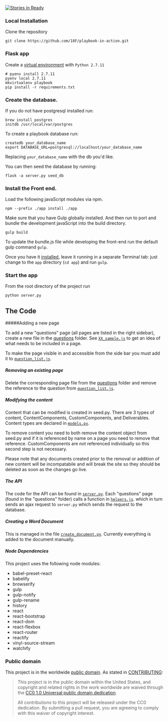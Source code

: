 [![Stories in Ready](https://badge.waffle.io/18F/playbook-in-action.png?label=ready&title=Ready)](https://waffle.io/18F/playbook-in-action)
### Local Installation
Clone the repository
```
git clone https://github.com/18F/playbook-in-action.git
```
### Flask app

Create a [virtual environment](https://github.com/yyuu/pyenv-virtualenvwrapper) with `Python 2.7.11`

```
# pyenv install 2.7.11
pyenv local 2.7.11
mkvirtualenv playbook
pip install -r requirements.txt
```

### Create the database.
If you do not have postgresql installed run:
```
brew install postgres
initdb /usr/local/var/postgres
```

To create a playbook database run:
```
createdb your_database_name
export DATABASE_URL=postgresql://localhost/your_database_name
```

Replacing `your_database_name` with the db you'd like.

You can then seed the database by running:
```
flask -a server.py seed_db
```

### Install the Front end.
Load the following javaScript modules via npm.


```
npm --prefix ./app install ./app
```

Make sure that you have Gulp globally installed.
And then run to port and bundle the development javaScript into the build directory.
```
gulp build
```

To update the bundle.js file while developing the front-end run the default gulp command `gulp`.

Once you have it [installed](https://github.com/gulpjs/gulp/blob/master/docs/getting-started.md), leave it running in a separate Terminal tab: just change to the `app` directory (`cd app`) and run `gulp`.

### Start the app
From the root directory of the project run
```
python server.py
```


## The Code

#####Adding a new page

To add a new "questions" page (all pages are listed in the right sidebar), create a new file in the [questions](https://github.com/18F/playbook-in-action/tree/master/app/src/questions) folder. See [`XX_sample.js`](https://github.com/18F/playbook-in-action/blob/master/app/src/questions/XX_sample.js) to get an idea of what needs to be included in a page.

To make the page visible in and accessible from the side bar you must add it to [`question_list.js`](https://github.com/18F/playbook-in-action/blob/master/app/src/question_list.js).

##### Removing an existing page

Delete the corresponding page file from the [questions](https://github.com/18F/playbook-in-action/tree/master/app/src/questions) folder and remove the reference to the question from [`question_list.js`](https://github.com/18F/playbook-in-action/blob/master/app/src/question_list.js).

##### Modifying the content

Content that can be modified is created in seed.py. There are 3 types of content, ContentComponents, CustomComponents, and Deliverables. Content types are declared in [`models.py`](https://github.com/18F/playbook-in-action/blob/master/models.py).

To remove content you need to both remove the content object from seed.py and if it is referenced by name on a page you need to remove that reference. CustomComponents are not referenced individually so this second step is not necessary.

Please note that any documents created prior to the removal or addition of new content will be incompatabile and will break the site so they should be deleted as soon as the changes go live.

##### The API

The code for the API can be found in [`server.py`](https://github.com/18F/playbook-in-action/blob/master/server.py). Each "questions" page (found in the "questions" folder) calls a function in [`helpers.js`](https://github.com/18F/playbook-in-action/blob/master/app/helpers.js). which in turn sends an ajax request to `server.py` which sends the request to the database.

##### Creating a Word Document

This is managed in the file [`create_document.py`](https://github.com/18F/playbook-in-action/blob/master/create_document.py). Currently everything is added to the document manually.

##### Node Dependencies
This project uses the following node modules:

  - babel-preset-react
  - babelify
  - browserify
  - gulp
  - gulp-notify
  - gulp-rename
  - history
  - react
  - react-bootstrap
  - react-dom
  - react-flexbox
  - react-router
  - reactify
  - vinyl-source-stream
  - watchify


### Public domain

This project is in the worldwide [public domain](LICENSE.md). As stated in [CONTRIBUTING](CONTRIBUTING.md):

> This project is in the public domain within the United States, and copyright and related rights in the work worldwide are waived through the [CC0 1.0 Universal public domain dedication](https://creativecommons.org/publicdomain/zero/1.0/).
>
> All contributions to this project will be released under the CC0 dedication. By submitting a pull request, you are agreeing to comply with this waiver of copyright interest.
